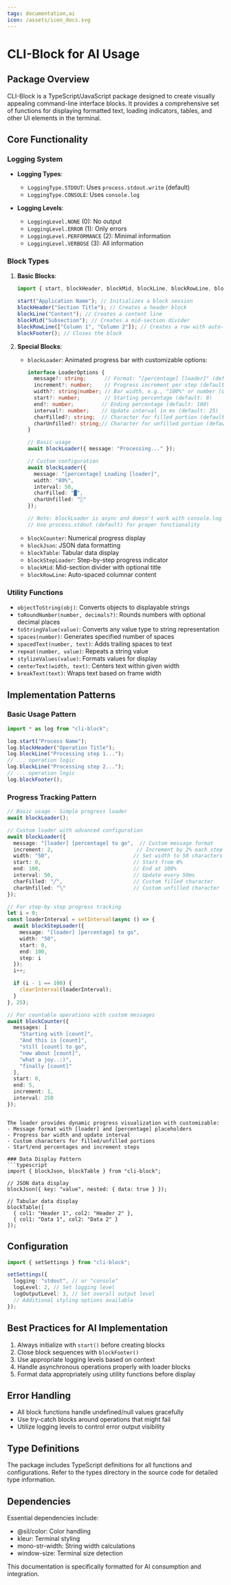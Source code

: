 ```yaml
---
tags: documentation,ai
icon: /assets/icon_docs.svg
---
```


# CLI-Block for AI Usage

## Package Overview
CLI-Block is a TypeScript/JavaScript package designed to create visually appealing command-line interface blocks. It provides a comprehensive set of functions for displaying formatted text, loading indicators, tables, and other UI elements in the terminal.

## Core Functionality

### Logging System
- **Logging Types**:
  - `LoggingType.STDOUT`: Uses `process.stdout.write` (default)
  - `LoggingType.CONSOLE`: Uses `console.log`

- **Logging Levels**:
  - `LoggingLevel.NONE` (0): No output
  - `LoggingLevel.ERROR` (1): Only errors
  - `LoggingLevel.PERFORMANCE` (2): Minimal information
  - `LoggingLevel.VERBOSE` (3): All information

### Block Types
1. **Basic Blocks**:
   ```typescript
   import { start, blockHeader, blockMid, blockLine, blockRowLine, blockFooter } from "cli-block";

   start("Application Name"); // Initializes a block session
   blockHeader("Section Title"); // Creates a header block
   blockLine("Content"); // Creates a content line
   blockMid("Subsection"); // Creates a mid-section divider
   blockRowLine(["Column 1", "Column 2"]); // Creates a row with auto-spaced columns
   blockFooter(); // Closes the block
   ```

2. **Special Blocks**:
   - `blockLoader`: Animated progress bar with customizable options:
     ```typescript
     interface LoaderOptions {
       message?: string;      // Format: "[percentage] [loader]" (default)
       increment?: number;    // Progress increment per step (default: 1)
       width?: string|number; // Bar width, e.g., "100%" or number (default: "100%")
       start?: number;        // Starting percentage (default: 0)
       end?: number;         // Ending percentage (default: 100)
       interval?: number;    // Update interval in ms (default: 25)
       charFilled?: string;  // Character for filled portion (default: "▒")
       charUnfilled?: string;// Character for unfilled portion (default: "░")
     }

     // Basic usage
     await blockLoader({ message: "Processing..." });

     // Custom configuration
     await blockLoader({
       message: "[percentage] Loading [loader]",
       width: "80%",
       interval: 50,
       charFilled: "█",
       charUnfilled: "░"
     });

     // Note: blockLoader is async and doesn't work with console.log
     // Use process.stdout (default) for proper functionality
     ```
   - `blockCounter`: Numerical progress display
   - `blockJson`: JSON data formatting
   - `blockTable`: Tabular data display
   - `blockStepLoader`: Step-by-step progress indicator
   - `blockMid`: Mid-section divider with optional title
   - `blockRowLine`: Auto-spaced columnar content

### Utility Functions
- `objectToString(obj)`: Converts objects to displayable strings
- `toRoundNumber(number, decimals?)`: Rounds numbers with optional decimal places
- `toStringValue(value)`: Converts any value type to string representation
- `spaces(number)`: Generates specified number of spaces
- `spacedText(number, text)`: Adds trailing spaces to text
- `repeat(number, value)`: Repeats a string value
- `stylizeValues(value)`: Formats values for display
- `centerText(width, text)`: Centers text within given width
- `breakText(text)`: Wraps text based on frame width

## Implementation Patterns

### Basic Usage Pattern
```typescript
import * as log from "cli-block";

log.start("Process Name");
log.blockHeader("Operation Title");
log.blockLine("Processing step 1...");
// ... operation logic
log.blockLine("Processing step 2...");
// ... operation logic
log.blockFooter();
```

### Progress Tracking Pattern
```typescript
// Basic usage - Simple progress loader
await blockLoader();

// Custom loader with advanced configuration
await blockLoader({
  message: "[loader] [percentage] to go",  // Custom message format
  increment: 2,                           // Increment by 2% each step
  width: "50",                           // Set width to 50 characters
  start: 0,                              // Start from 0%
  end: 100,                              // End at 100%
  interval: 50,                          // Update every 50ms
  charFilled: "╱",                       // Custom filled character
  charUnfilled: "╲"                      // Custom unfilled character
});

// For step-by-step progress tracking
let i = 0;
const loaderInterval = setInterval(async () => {
  await blockStepLoader({
    message: "[loader] [percentage] to go",
    width: "50",
    start: 0,
    end: 100,
    step: i
  });
  i++;

  if (i - 1 == 100) {
    clearInterval(loaderInterval);
  }
}, 25);

// For countable operations with custom messages
await blockCounter({
  messages: [
    "Starting with [count]",
    "And this is [count]",
    "still [count] to go",
    "now about [count]",
    "what a joy..:)",
    "finally [count]"
  ],
  start: 0,
  end: 5,
  increment: 1,
  interval: 250
});
```
```

The loader provides dynamic progress visualization with customizable:
- Message format with [loader] and [percentage] placeholders
- Progress bar width and update interval
- Custom characters for filled/unfilled portions
- Start/end percentages and increment steps

### Data Display Pattern
```typescript
import { blockJson, blockTable } from "cli-block";

// JSON data display
blockJson({ key: "value", nested: { data: true } });

// Tabular data display
blockTable([
  { col1: "Header 1", col2: "Header 2" },
  { col1: "Data 1", col2: "Data 2" }
]);
```

## Configuration
```typescript
import { setSettings } from "cli-block";

setSettings({
  logging: "stdout", // or "console"
  logLevel: 2, // Set logging level
  logOutputLevel: 3, // Set overall output level
  // Additional styling options available
});
```

## Best Practices for AI Implementation
1. Always initialize with `start()` before creating blocks
2. Close block sequences with `blockFooter()`
3. Use appropriate logging levels based on context
4. Handle asynchronous operations properly with loader blocks
5. Format data appropriately using utility functions before display

## Error Handling
- All block functions handle undefined/null values gracefully
- Use try-catch blocks around operations that might fail
- Utilize logging levels to control error output visibility

## Type Definitions
The package includes TypeScript definitions for all functions and configurations. Refer to the types directory in the source code for detailed type information.

## Dependencies
Essential dependencies include:
- @sil/color: Color handling
- kleur: Terminal styling
- mono-str-width: String width calculations
- window-size: Terminal size detection

This documentation is specifically formatted for AI consumption and integration.
